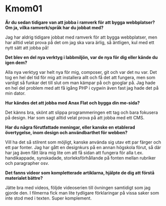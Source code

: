 Kmom01
===============================

**Är du sedan tidigare van att jobba i ramverk för att bygga webbplatser? Om ja, vilka ramverk/språk har du jobbat med?**

Jag har aldrig tidigare jobbat med ramverk för att bygga webbplatser, men har alltid
velat prova på det om jag ska vara ärlig, så äntligen, kul med ett nytt sätt att jobba på!

**Det blev en del nya verktyg i labbmiljön, var de nya för dig eller kände du igen dem?**

Alla nya verktyg var helt nya för mig, composer, git och var det nu var.
Det tog en hel del tid för mig att installera allt och få det att fungera, men som vanligt
så funkar det till slut om man kämpar på och googlar på.
Jag hade en hel del problem med att få igång PHP i cygwin även fast jag hade det på
min dator.

**Hur kändes det att jobba med Anax Flat och bygga din me-sida?**

Det känns bra, skönt att slippa programmeringen ett tag och bara fokusera på design.
Har som sagt alltid velat prova på att jobba med ett CMS.

**Har du några förutfattade meningar, eller kanske en etablerad övertygelse, inom design och användbarthet för webben?**

Vill ha det så stilrent som möjligt, kanske använda sig utav ett par färger och ett par fonter.
Jag har gått en designkurs på en annan högskola förut, så där har jag även fått lära mig lite om att
få sidan att fungera för alla t.ex. handikappade, synskadade, storleksförhållande på fonten mellan rubriker och paragrapher
osv.

**Det fanns videor som kompletterade artiklarna, hjälpte de dig att förstå materialet bättre?**

Jätte bra med videos, följde videoserien till övningen samtidigt som jag gjorde den.
I filmerna fick man lite tydligare förklaringar på vissa saker som inte stod med i texten.
Super komplement.
